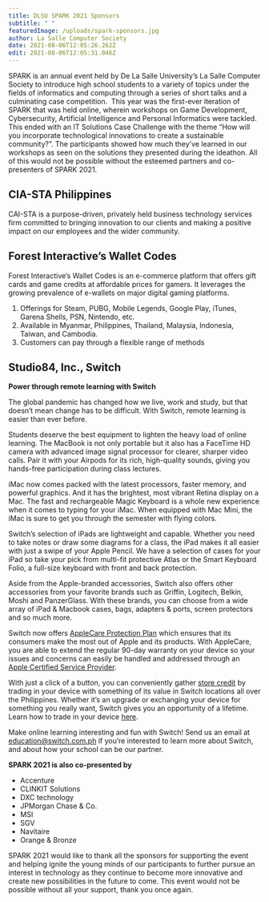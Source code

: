 ```yaml
---
title: DLSU SPARK 2021 Sponsors
subtitle: " "
featuredImage: /uploads/spark-sponsors.jpg
author: La Salle Computer Society
date: 2021-08-06T12:05:26.262Z
edit: 2021-08-06T12:05:31.046Z
---
```

SPARK is an annual event held by De La Salle University’s La Salle Computer Society to introduce high school students to a variety of topics under the fields of informatics and computing through a series of short talks and a culminating case competition.  This year was the first-ever iteration of SPARK that was held online, wherein workshops on Game Development, Cybersecurity, Artificial Intelligence and Personal Informatics were tackled. This ended with an IT Solutions Case Challenge with the theme “How will you incorporate technological innovations to create a sustainable community?”. The participants showed how much they’ve learned in our workshops as seen on the solutions they presented during the ideathon. All of this would not be possible without the esteemed partners and co-presenters of SPARK 2021.

## CIA-STA Philippines

CAI-STA is a purpose-driven, privately held business technology services firm committed to bringing innovation to our clients and making a positive impact on our employees and the wider community.

## Forest Interactive’s Wallet Codes

Forest Interactive’s Wallet Codes is an e-commerce platform that offers gift cards and game credits at affordable prices for gamers. It leverages the growing prevalence of e-wallets on major digital gaming platforms.

1. Offerings for Steam, PUBG, Mobile Legends, Google Play, iTunes, Garena Shells, PSN, Nintendo, etc.
2. Available in Myanmar, Philippines, Thailand, Malaysia, Indonesia, Taiwan, and Cambodia.
3. Customers can pay through a flexible range of methods

## Studio84, Inc., Switch

**Power through remote learning with Switch**

The global pandemic has changed how we live, work and study, but that doesn’t mean change has to be difficult. With Switch, remote learning is easier than ever before.

Students deserve the best equipment to lighten the heavy load of online learning. The MacBook is not only portable but it also has a FaceTime HD camera with advanced image signal processor for clearer, sharper video calls. Pair it with your Airpods for its rich, high-quality sounds, giving you hands-free participation during class lectures.

iMac now comes packed with the latest processors, faster memory, and powerful graphics. And it has the brightest, most vibrant Retina display on a Mac. The fast and rechargeable Magic Keyboard is a whole new experience when it comes to typing for your iMac. When equipped with Mac Mini, the iMac is sure to get you through the semester with flying colors.

Switch’s selection of iPads are lightweight and capable. Whether you need to take notes or draw some diagrams for a class, the iPad makes it all easier with just a swipe of your Apple Pencil. We have a selection of cases for your iPad so take your pick from multi-fit protective Atlas or the Smart Keyboard Folio, a full-size keyboard with front and back protection.

Aside from the Apple-branded accessories, Switch also offers other accessories from your favorite brands such as Griffin, Logitech, Belkin, Moshi and PanzerGlass. With these brands, you can choose from a wide array of iPad & Macbook cases, bags, adapters & ports, screen protectors and so much more. 

Switch now offers [AppleCare Protection Plan](https://istore.ph/blogs/newsroom/applecare-products) which ensures that its consumers make the most out of Apple and its products. With AppleCare, you are able to extend the regular 90-day warranty on your device so your issues and concerns can easily be handled and addressed through an [Apple Certified Service Provider](https://istore.ph/blogs/newsroom/why-should-you-choose-an-apple-authorized-service-provider).

With just a click of a button, you can conveniently gather [store credit](https://istore.ph/blogs/newsroom/get-more-value-out-of-your-old-device-when-you-trade-in) by trading in your device with something of its value in Switch locations all over the Philippines. Whether it’s an upgrade or exchanging your device for something you really want, Switch gives you an opportunity of a lifetime. Learn how to trade in your device [here](https://istore.ph/pages/trade-in).

Make online learning interesting and fun with Switch! Send us an email at education@switch.com.ph if you’re interested to learn more about Switch, and about how your school can be our partner.



**SPARK 2021 is also co-presented by** 

* Accenture 
* CLINKIT Solutions
* DXC technology
* JPMorgan Chase & Co.
* MSI
* SGV 
* Navitaire
* Orange & Bronze 

SPARK 2021 would like to thank all the sponsors for supporting the event and helping ignite the young minds of our participants to further pursue an interest in technology as they continue to become more innovative and create new possibilities in the future to come. This event would not be possible without all your support, thank you once again.